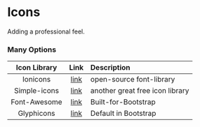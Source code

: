 Icons
=====

Adding a professional feel.


### Many Options
| Icon Library | Link | Description |
| :---:        | :---:| :--- |
| Ionicons | [link](http://ionicons.com/) | open-source font-library |
| Simple-icons | [link](https://github.com/danleech/simple-icons) | another great free icon library |
| Font-Awesome | [link](http://fortawesome.github.io/Font-Awesome/) | Built-for-Bootstrap |
| Glyphicons | [link](http://glyphicons.com/) | Default in Bootstrap |

